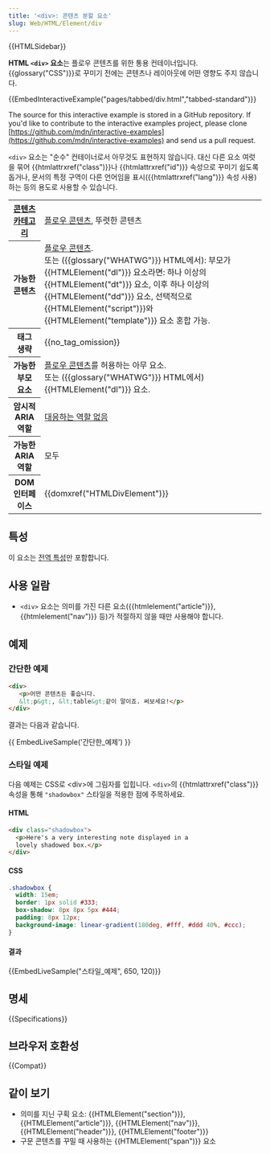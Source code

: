 ```yaml
---
title: '<div>: 콘텐츠 분할 요소'
slug: Web/HTML/Element/div
---
```


{{HTMLSidebar}}

**HTML `<div>` 요소**는 플로우 콘텐츠를 위한 통용 컨테이너입니다. {{glossary("CSS")}}로 꾸미기 전에는 콘텐츠나 레이아웃에 어떤 영향도 주지 않습니다.

{{EmbedInteractiveExample("pages/tabbed/div.html","tabbed-standard")}}

The source for this interactive example is stored in a GitHub repository. If you'd like to contribute to the interactive examples project, please clone [https://github.com/mdn/interactive-examples](https://github.com/mdn/interactive-examples) and send us a pull request.

`<div>` 요소는 "순수" 컨테이너로서 아무것도 표현하지 않습니다. 대신 다른 요소 여럿을 묶어 {{htmlattrxref("class")}}나 {{htmlattrxref("id")}} 속성으로 꾸미기 쉽도록 돕거나, 문서의 특정 구역이 다른 언어임을 표시({{htmlattrxref("lang")}} 속성 사용)하는 등의 용도로 사용할 수 있습니다.

<table class="properties">
  <tbody>
    <tr>
      <th scope="row">
        <a href="/ko/docs/Web/Guide/HTML/Content_categories">콘텐츠 카테고리</a>
      </th>
      <td>
        <a href="/ko/docs/Web/Guide/HTML/Content_categories#플로우_콘텐츠"
          >플로우 콘텐츠</a
        >, 뚜렷한 콘텐츠
      </td>
    </tr>
    <tr>
      <th scope="row">가능한 콘텐츠</th>
      <td>
        <a href="/ko/docs/Web/Guide/HTML/Content_categories#플로우_콘텐츠"
          >플로우 콘텐츠</a
        >.<br />또는 ({{glossary("WHATWG")}} HTML에서): 부모가
        {{HTMLElement("dl")}} 요소라면: 하나 이상의
        {{HTMLElement("dt")}} 요소, 이후 하나 이상의
        {{HTMLElement("dd")}} 요소, 선택적으로
        {{HTMLElement("script")}}와 {{HTMLElement("template")}}
        요소 혼합 가능.
      </td>
    </tr>
    <tr>
      <th scope="row">태그 생략</th>
      <td>{{no_tag_omission}}</td>
    </tr>
    <tr>
      <th scope="row">가능한 부모 요소</th>
      <td>
        <a href="/ko/docs/Web/Guide/HTML/Content_categories#플로우_콘텐츠"
          >플로우 콘텐츠</a
        >를 허용하는 아무 요소.<br />또는 ({{glossary("WHATWG")}}
        HTML에서) {{HTMLElement("dl")}} 요소.
      </td>
    </tr>
    <tr>
      <th scope="row">암시적 ARIA 역할</th>
      <td>
        <a href="https://www.w3.org/TR/html-aria/#dfn-no-corresponding-role"
          >대응하는 역할 없음</a
        >
      </td>
    </tr>
    <tr>
      <th scope="row">가능한 ARIA 역할</th>
      <td>모두</td>
    </tr>
    <tr>
      <th scope="row">DOM 인터페이스</th>
      <td>{{domxref("HTMLDivElement")}}</td>
    </tr>
  </tbody>
</table>

## 특성

이 요소는 [전역 특성](/ko/docs/Web/HTML/Global_attributes)만 포함합니다.

## 사용 일람

- `<div>` 요소는 의미를 가진 다른 요소({{htmlelement("article")}}, {{htmlelement("nav")}} 등)가 적절하지 않을 때만 사용해야 합니다.

## 예제

### 간단한 예제

```html
<div>
   <p>어떤 콘텐츠든 좋습니다.
   &lt;p&gt;, &lt;table&gt;같이 말이죠. 써보세요!</p>
</div>
```

결과는 다음과 같습니다.

{{ EmbedLiveSample('간단한_예제') }}

### 스타일 예제

다음 예제는 CSS로 \<div>에 그림자를 입힙니다. `<div>`의 {{htmlattrxref("class")}} 속성을 통해 `"shadowbox"` 스타일을 적용한 점에 주목하세요.

#### HTML

```html
<div class="shadowbox">
  <p>Here's a very interesting note displayed in a
  lovely shadowed box.</p>
</div>
```

#### CSS

```css
.shadowbox {
  width: 15em;
  border: 1px solid #333;
  box-shadow: 8px 8px 5px #444;
  padding: 8px 12px;
  background-image: linear-gradient(180deg, #fff, #ddd 40%, #ccc);
}
```

#### 결과

{{EmbedLiveSample("스타일_예제", 650, 120)}}

## 명세

{{Specifications}}

## 브라우저 호환성

{{Compat}}

## 같이 보기

- 의미를 지닌 구획 요소: {{HTMLElement("section")}}, {{HTMLElement("article")}}, {{HTMLElement("nav")}}, {{HTMLElement("header")}}, {{HTMLElement("footer")}}
- 구문 콘텐츠를 꾸밀 때 사용하는 {{HTMLElement("span")}} 요소
